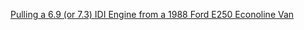 [Pulling a 6.9 (or 7.3) IDI Engine from a 1988 Ford E250 Econoline Van](https://youtu.be/p70XyC2X1Gk)
